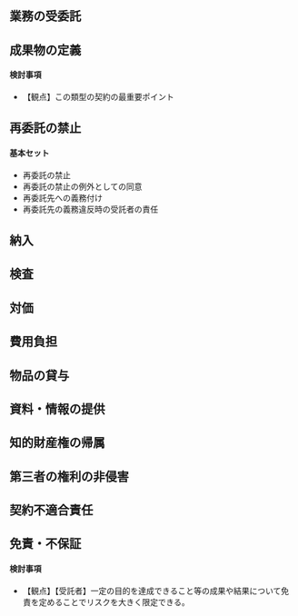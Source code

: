 ## 業務の受委託

## 成果物の定義
#### 検討事項
- 【観点】この類型の契約の最重要ポイント

## 再委託の禁止
#### 基本セット
- 再委託の禁止
- 再委託の禁止の例外としての同意  
- 再委託先への義務付け
- 再委託先の義務違反時の受託者の責任

## 納入

## 検査

## 対価

## 費用負担

## 物品の貸与

## 資料・情報の提供

## 知的財産権の帰属

## 第三者の権利の非侵害

## 契約不適合責任

## 免責・不保証
#### 検討事項
- 【観点】【受託者】一定の目的を達成できること等の成果や結果について免責を定めることでリスクを大きく限定できる。



